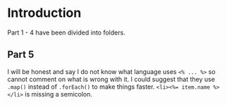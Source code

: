 # Introduction

Part 1 - 4 have been divided into folders.

## Part 5

I will be honest and say I do not know what language uses `<% ... %>` so cannot comment on what is wrong with it.
I could suggest that they use `.map()` instead of `.forEach()` to make things faster.
`<li><%= item.name %></li>` is missing a semicolon.
